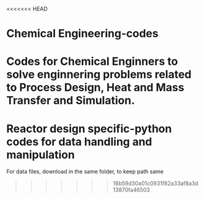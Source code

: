 <<<<<<< HEAD
# Chemical Engineering-codes
 
Codes for Chemical Enginners to solve enginnering problems related to Process Design, Heat and Mass Transfer and Simulation.
=======
# Reactor design specific-python codes for data handling and manipulation
 For data files, download in the same folder, to keep path same
>>>>>>> 16b59d30a01c0931f82a33af8a3d13870fa46503
